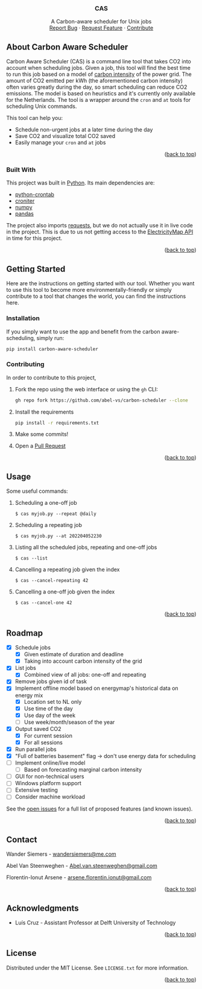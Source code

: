 <div id="top"></div>

  <h3 align="center">CAS</h3>

  <p align="center">
    A Carbon-aware scheduler for Unix jobs
    <br />
    <a href="https://github.com/abel-vs/carbon-scheduler/issues">Report Bug</a>
    ·
    <a href="https://github.com/abel-vs/carbon-scheduler/issues">Request Feature</a>
    ·
    <a href="https://github.com/abel-vs/carbon-scheduler/pulls">Contribute</a>
  </p>


## About Carbon Aware Scheduler

Carbon Aware Scheduler (CAS) is a command line tool that takes CO2 into account when scheduling jobs. Given a job, this tool will find the best time to run this job based on a model of [carbon intensity](https://en.wikipedia.org/wiki/Emission_intensity#Electric_generation) of the power grid. The amount of CO2 emitted per kWh (the aforementioned carbon intensity) often varies greatly during the day, so smart scheduling can reduce CO2 emissions. The model is based on heuristics and it's currently only available for the Netherlands. The tool is a wrapper around the `cron` and `at` tools for scheduling Unix commands.

This tool can help you:
* Schedule non-urgent jobs at a later time during the day
* Save CO2 and visualize total CO2 saved
* Easily manage your `cron` and `at` jobs

<p align="right">(<a href="#top">back to top</a>)</p>

### Built With

This project was built in [Python](https://www.python.org/). Its main dependencies are:

* [python-crontab](https://pypi.org/project/python-crontab/)
* [croniter](https://pypi.org/project/croniter/)
* [numpy](https://numpy.org)
* [pandas](https://pandas.pydata.org)

The project also imports [requests](https://docs.python-requests.org/en/latest/), but we do not actually use it in live code in the project. This is due to us not getting access to the [ElectricityMap API](https://static.electricitymap.org/api/docs/index.html) in time for this project.

<p align="right">(<a href="#top">back to top</a>)</p>

## Getting Started

Here are the instructions on getting started with our tool. Whether you want to use this tool to become more environmentally-friendly or simply contribute to a tool that changes the world, you can find the instructions here.

### Installation

If you simply want to use the app and benefit from the carbon aware-scheduling, simply run:

  ```sh
  pip install carbon-aware-scheduler
  ```



### Contributing

In order to contribute to this project, 

1. Fork the repo using the web interface or using the `gh` CLI:
   ```sh
   gh repo fork https://github.com/abel-vs/carbon-scheduler --clone
   ```

2. Install the requirements

   ```sh
   pip install -r requirements.txt
   ```

3. Make some commits!

4. Open a [Pull Request](https://github.com/abel-vs/carbon-scheduler/pulls)

<p align="right">(<a href="#top">back to top</a>)</p>



## Usage

Some useful commands:

1. Scheduling a one-off job

   `$ cas myjob.py --repeat @daily`

2. Scheduling a repeating job

   `$ cas myjob.py --at 202204052230`

3. Listing all the scheduled jobs, repeating and one-off jobs

   `$ cas --list`

4. Cancelling a repeating job given the index

   `$ cas --cancel-repeating 42`

5. Cancelling a one-off job given the index

   `$ cas --cancel-one 42`

<p align="right">(<a href="#top">back to top</a>)</p>



## Roadmap

- [x] Schedule jobs
    - [x] Given estimate of duration and deadline
    - [x] Taking into account carbon intensity of the grid

- [x] List jobs
    - [x] Combined view of all jobs: one-off and repeating
- [x] Remove jobs given id of task
- [x] Implement offline model based on energymap's historical data on energy mix
    - [x] Location set to NL only
    - [x] Use time of the day
    - [x] Use day of the week
    - [ ] Use week/month/season of the year
- [x] Output saved CO2
    - [x] For current session
    - [x] For all sessions
- [x] Run parallel jobs
- [x] "Full of batteries basement" flag -> don't use energy data for scheduling
- [ ] Implement online/live model
    - [ ] Based on forecasting marginal carbon intensity
- [ ] GUI for non-technical users
- [ ] Windows platform support
- [ ] Extensive testing
- [ ] Consider machine workload

See the [open issues](https://github.com/abel-vs/carbon-scheduler/issues) for a full list of proposed features (and known issues).

<p align="right">(<a href="#top">back to top</a>)</p>

## Contact

Wander Siemers - wandersiemers@me.com

Abel Van Steenweghen - Abel.van.steenweghen@gmail.com

Florentin-Ionut Arsene - arsene.florentin.ionut@gmail.com

<p align="right">(<a href="#top">back to top</a>)</p>

## Acknowledgments

* Luís Cruz - Assistant Professor at Delft University of Technology

<p align="right">(<a href="#top">back to top</a>)</p>

## License

Distributed under the MIT License. See `LICENSE.txt` for more information.

<p align="right">(<a href="#top">back to top</a>)</p>
